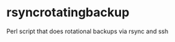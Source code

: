 rsyncrotatingbackup
===================

Perl script that does rotational backups via rsync and ssh
